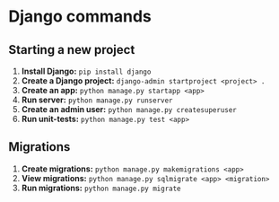 # Django commands

## Starting a new project
1. **Install Django:** `pip install django`
2. **Create a Django project:** `django-admin startproject <project> .`
3. **Create an app:** `python manage.py startapp <app>`
4. **Run server:** `python manage.py runserver`
5. **Create an admin user:** `python manage.py createsuperuser`
6. **Run unit-tests:** `python manage.py test <app>`

## Migrations
1. **Create migrations:** `python manage.py makemigrations <app>`
2. **View migrations:** `python manage.py sqlmigrate <app> <migration>`
3. **Run migrations:** `python manage.py migrate`
